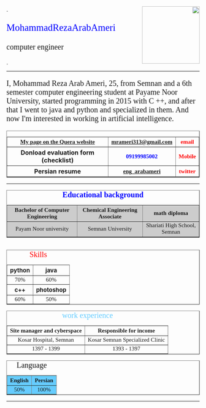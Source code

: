 <img dir="rtl" align="right" src="Image.png" width="150" height="150">
.
<p  style="color:  blue; font-family: Vazir; font-size: 25px;">MohammadRezaArabAmeri</p>
<p  style="font-family: Vazir; font-size: 20px;">computer engineer</p>
.
<hr/>
 <p style="font-family: Vazir; font-size: 20px;">
I, Mohammad Reza Arab Ameri, 25, from Semnan and a 6th semester computer engineering student at Payame Noor University, started programming in 2015 with C ++, and after that I went to java and python and specialized in them.
 And now I'm interested in working in artificial intelligence.</p>
 
 
 <link rel="shortcut icon" href="http://mail.com/favicon.ico" title="mail" />
 
<table width="400" border="1" cellspacing="2" cellpadding="2" style="text-align:center;" align="center">
<caption style="color:  blue; font-family: Vazir; font-size: 20px;">
</caption>
<tr> 
<th><a href="https://quera.ir/profile/mrameri313" style="font-family: Vazir; font-size: 15px;">My page on the Quera website</a></th>
<th><a href="https://mrameri313@gmail.com" style="font-family: Vazir; font-size: 15px;">mrameri313@gmail.com</a></th>
<th style="color:  red; font-family: Vazir; font-size: 15px;">email</th>
</tr> 
<tr>
<th>Donload evaluation form (checklist)</th>
<th style="color:  blue; font-family: Vazir; font-size: 15px;">09199985002</th>
<th style="color:  red; font-family: Vazir; font-size: 15px;"><b>Mobile</b></th>
</tr>
<tr>
<th>Persian resume</th>
<th><a href="https://twitter.com/eng_arabameri" style="font-family: Vazir; font-size: 15px;">eng_arabameri</a></th>
<th style="color:  red; font-family: Vazir; font-size: 15px;"><b>twitter</b></th>
</tr>
</table>
 <hr/>

<table border="1">
<caption style="color:  blue; font-family: Vazir; font-size: 20px;">
<b>Educational background</b>
</caption>
<colgroup style="background-color:#CCC"></colgroup>
<colgroup style="background-color:#CCC"></colgroup>
<colgroup style="background-color:#CCC"></colgroup>
<tr>
<th style="color:  block; font-family: Vazir; font-size: 15px;">Bachelor of Computer Engineering</th>
<th style="font-family: Vazir; font-size: 15px;">Chemical Engineering Associate</th>
<th style="font-family: Vazir; font-size: 15px;">math diploma</th>
</tr>
<tr>
<td style="text-align:center; font-family: Vazir; font-size: 15px;">Payam Noor university</td>
<td style="text-align:center; font-family: Vazir; font-size: 15px;">Semnan University</td>
<td style="text-align:center; font-family: Vazir; font-size: 15px;">Shariati High School, Semnan</td>
</tr>
</table>

<table border="1" align="left">
<caption style="color:  red; font-family: Vazir; font-size: 20px;">
Skills
</caption>
<tr>
<th style="font-size: 15px;">python</th>
<th style="font-size: 15px;">java</th>
</tr>
<tr>
<td style="text-align:center; font-family: Vazir; font-size: 15px;">70%</td>
<td style="text-align:center; font-family: Vazir; font-size: 15px;">60%</td>
</tr>
<tr>
<th style="font-size: 15px;">c++</th>
<th style="font-size: 15px;">photoshop</th>
</tr>
<tr>
<td style="text-align:center; font-family: Vazir; font-size: 15px;">60%</td>
<td style="text-align:center; font-family: Vazir; font-size: 15px;">50%</td>
</tr>
</table>

<table width="400" border="1" cellspacing="2" cellpadding="2" style="text-align:center;" align="center">
<caption style="color:  #6CF; font-family: Vazir; font-size: 20px;">
 work experience
</caption>
<tr>
<th style="font-family: Vazir; font-size: 15px;">Site manager and cyberspace</th>
<th style="font-family: Vazir; font-size: 15px;">Responsible for income</th>
</tr>
<tr>
<td style="text-align:center; font-family: Vazir; font-size: 15px;">Kosar Hospital, Semnan</td>
<td style="text-align:center; font-family: Vazir; font-size: 15px;">Kosar Semnan Specialized Clinic</td>
</tr>
<tr>
<td style="text-align:center; font-family: Vazir; font-size: 15px;">1397 - 1399</td>
<td style="text-align:center; font-family: Vazir; font-size: 15px;">1393 - 1397</td>
</tr>
</table>

<table border="1">
<caption style=" font-family: Vazir; font-size: 20px;">
Language
</caption>
<colgroup style="background-color:#6CF"></colgroup>
<colgroup style="background-color:#6CF"></colgroup>
<tr>
<th style="font-family: Vazir; font-size: 15px;">English</th>
<th style="font-family: Vazir; font-size: 15px;">Persian</th>
</tr>
<tr>
<td style="text-align:center; font-family: Vazir; font-size: 15px;">50%</td>
<td style="text-align:center; font-family: Vazir; font-size: 15px;">100%</td>
</tr>
</table>
 <hr/>
